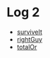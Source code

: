 # Log 2
- [surviveIt](https://codefights.com/challenge/Bw63XoZg24SpfJtcR)
- [rightGuy](https://codefights.com/challenge/5W5Q5fNMiauqSgA6c)
- [totalOr](https://codefights.com/challenge/NXE7XwgYZvCXRY6PW)

